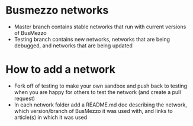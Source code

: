 
# Busmezzo networks

- Master branch contains stable networks that run with current versions of BusMezzo
- Testing branch contains new networks, networks that are being debugged, and networks that are being updated

# How to add a network
- Fork off of testing to make your own sandbox and push back to testing when you are happy for others to test the network (and create a pull request)
- In each network folder add a README.md doc describing the network, which version/branch of BusMezzo it was used with, and links to article(s) in which it was used


